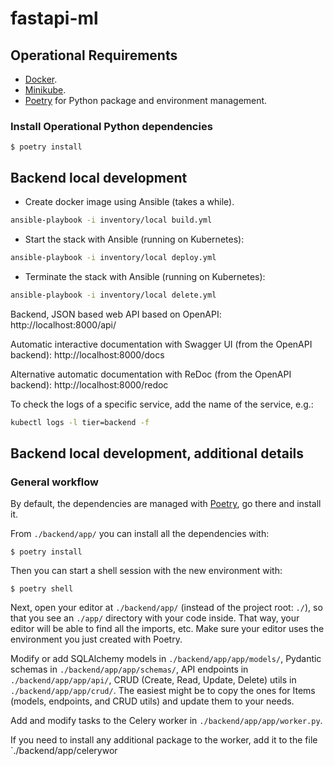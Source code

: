 # fastapi-ml

## Operational Requirements
* [Docker](https://www.docker.com/).
* [Minikube](https://kubernetes.io/docs/tasks/tools/install-minikube/).
* [Poetry](https://python-poetry.org/) for Python package and environment management.

### Install Operational Python dependencies
```console
$ poetry install
```

## Backend local development

* Create docker image using Ansible (takes a while). 

```bash
ansible-playbook -i inventory/local build.yml
```

* Start the stack with Ansible (running on Kubernetes):

```bash
ansible-playbook -i inventory/local deploy.yml
```

* Terminate the stack with Ansible (running on Kubernetes):

```bash
ansible-playbook -i inventory/local delete.yml
```

Backend, JSON based web API based on OpenAPI: http://localhost:8000/api/

Automatic interactive documentation with Swagger UI (from the OpenAPI backend): http://localhost:8000/docs

Alternative automatic documentation with ReDoc (from the OpenAPI backend): http://localhost:8000/redoc

To check the logs of a specific service, add the name of the service, e.g.:

```bash
kubectl logs -l tier=backend -f
```

## Backend local development, additional details

### General workflow

By default, the dependencies are managed with [Poetry](https://python-poetry.org/), go there and install it.

From `./backend/app/` you can install all the dependencies with:

```console
$ poetry install
```

Then you can start a shell session with the new environment with:

```console
$ poetry shell
```

Next, open your editor at `./backend/app/` (instead of the project root: `./`), so that you see an `./app/` directory with your code inside. That way, your editor will be able to find all the imports, etc. Make sure your editor uses the environment you just created with Poetry.

Modify or add SQLAlchemy models in `./backend/app/app/models/`, Pydantic schemas in `./backend/app/app/schemas/`, API endpoints in `./backend/app/app/api/`, CRUD (Create, Read, Update, Delete) utils in `./backend/app/app/crud/`. The easiest might be to copy the ones for Items (models, endpoints, and CRUD utils) and update them to your needs.

Add and modify tasks to the Celery worker in `./backend/app/app/worker.py`.

If you need to install any additional package to the worker, add it to the file `./backend/app/celerywor